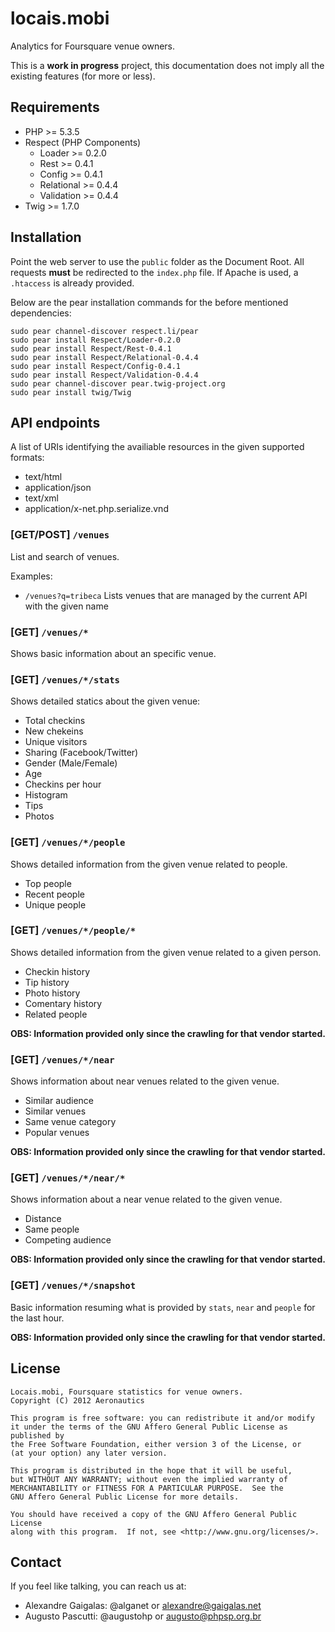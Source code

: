 locais.mobi
===========

Analytics for Foursquare venue owners.

This is a **work in progress** project, this documentation does not imply all 
the existing features (for more or less).

Requirements
------------

* PHP >= 5.3.5
* Respect (PHP Components)
    * Loader >= 0.2.0
    * Rest >= 0.4.1
    * Config >= 0.4.1
    * Relational >=  0.4.4
    * Validation >=  0.4.4
* Twig >= 1.7.0

Installation
------------

Point the web server to use the `public` folder as the Document Root. All requests
**must** be redirected to the `index.php` file. If Apache is used, a `.htaccess`
is already provided.

Below are the pear installation commands for the before mentioned dependencies:

```
sudo pear channel-discover respect.li/pear
sudo pear install Respect/Loader-0.2.0
sudo pear install Respect/Rest-0.4.1
sudo pear install Respect/Relational-0.4.4
sudo pear install Respect/Config-0.4.1
sudo pear install Respect/Validation-0.4.4
sudo pear channel-discover pear.twig-project.org
sudo pear install twig/Twig
```

API endpoints
-------------

A list of URIs identifying the availiable resources in the given supported formats:

* text/html
* application/json
* text/xml
* application/x-net.php.serialize.vnd

### [GET/POST] `/venues`

List and search of venues.

Examples:

* `/venues?q=tribeca` Lists venues that are managed by the current API with the given name

### [GET] `/venues/*`

Shows basic information about an specific venue.

### [GET] `/venues/*/stats`

Shows detailed statics about the given venue:

* Total checkins
* New chekeins
* Unique visitors
* Sharing (Facebook/Twitter)
* Gender (Male/Female)
* Age
* Checkins per hour
* Histogram
* Tips
* Photos

### [GET] `/venues/*/people`

Shows detailed information from the given venue related to people.

* Top people
* Recent people
* Unique people

### [GET] `/venues/*/people/*`

Shows detailed information from the given venue related to a given person.

* Checkin history
* Tip history
* Photo history
* Comentary history
* Related people

**OBS: Information provided only since the crawling for that vendor started.**

### [GET] `/venues/*/near`

Shows information about near venues related to the given venue.

* Similar audience
* Similar venues
* Same venue category
* Popular venues

**OBS: Information provided only since the crawling for that vendor started.**

### [GET] `/venues/*/near/*`

Shows information about a near venue related to the given venue.

* Distance
* Same people
* Competing audience

**OBS: Information provided only since the crawling for that vendor started.**

### [GET] `/venues/*/snapshot`

Basic information resuming what is provided by `stats`, `near` and `people` for 
the last hour.

**OBS: Information provided only since the crawling for that vendor started.**

License
-------

    Locais.mobi, Foursquare statistics for venue owners.
    Copyright (C) 2012 Aeronautics

    This program is free software: you can redistribute it and/or modify
    it under the terms of the GNU Affero General Public License as published by
    the Free Software Foundation, either version 3 of the License, or
    (at your option) any later version.

    This program is distributed in the hope that it will be useful,
    but WITHOUT ANY WARRANTY; without even the implied warranty of
    MERCHANTABILITY or FITNESS FOR A PARTICULAR PURPOSE.  See the
    GNU Affero General Public License for more details.

    You should have received a copy of the GNU Affero General Public License
    along with this program.  If not, see <http://www.gnu.org/licenses/>.

Contact
-------

If you feel like talking, you can reach us at:

* Alexandre Gaigalas: @alganet or alexandre@gaigalas.net
* Augusto Pascutti: @augustohp or augusto@phpsp.org.br